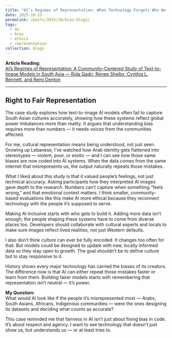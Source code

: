 ```yaml
---
title: "AI’s Regimes of Representation: When Technology Forgets Who We Are"
date: 2025-10-23
permalink: /posts/2025/10/bias-blog1/
tags:
  - ai
  - bias
  - ethics
  - representation
collection: blogs
---
```


**Article Reading:**  
[AI’s Regimes of Representation: A Community-Centered Study of Text-to-Image Models in South Asia — Rida Qadri, Renee Shelby, Cynthia L. Bennett, and Remi Denton](https://mit-serc.pubpub.org/pub/bfw5tscj/release/3?readingCollection=65a1a268)

---

## Right to Fair Representation  

The case study explores how text-to-image AI models often fail to capture South Asian cultures accurately, showing how these systems reflect global power imbalances more than reality. It argues that understanding bias requires more than numbers — it needs voices from the communities affected.  

For me, cultural representation means being understood, not just seen. Growing up Lebanese, I’ve watched how Arab identity gets flattened into stereotypes — violent, poor, or exotic — and I can see how those same biases are now coded into AI systems. When the data comes from the same internet that misrepresents us, the output naturally repeats those mistakes.  

What I liked about this study is that it valued people’s feelings, not just technical accuracy. Asking participants how they interpreted AI images gave depth to the research. Numbers can’t capture when something “feels wrong,” and that emotional context matters. I think smaller, community-based evaluations like this make AI more ethical because they reconnect technology with the people it’s supposed to serve.  

Making AI inclusive starts with who gets to build it. Adding more data isn’t enough; the people shaping these systems have to come from diverse places too. Developers should collaborate with cultural experts and locals to make sure images reflect lived realities, not just Western defaults.  

I also don’t think culture can ever be fully encoded. It changes too often for that. But models could be designed to update with new, locally informed data so they stay open to growth. The goal shouldn’t be to define culture but to stay responsive to it.  

History shows every major technology has carried the biases of its creators. The difference now is that AI can either repeat those mistakes faster or learn from them. Building fairer models starts with remembering that representation isn’t neutral — it’s power.  

**My Question:**  
What would AI look like if the people it’s misrepresented most — Arabs, South Asians, Africans, Indigenous communities — were the ones designing its datasets and deciding what counts as accurate?  

This case reminded me that fairness in AI isn’t just about fixing bias in code. It’s about respect and agency. I want to see technology that doesn’t just show us, but understands us — or at least tries to.  
